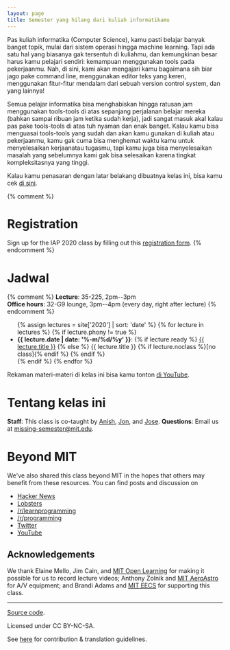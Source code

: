 ```yaml
---
layout: page
title: Semester yang hilang dari kuliah informatikamu
---
```


Pas kuliah informatika (Computer Science), kamu pasti belajar banyak banget topik, mulai dari sistem operasi hingga machine learning.
Tapi ada satu hal yang biasanya gak tersentuh di kuliahmu, dan kemungkinan besar harus kamu pelajari sendiri: kemampuan menggunakan tools pada pekerjaanmu.
Nah, di sini, kami akan mengajari kamu bagaimana sih biar jago pake command line, menggunakan editor teks yang keren, menggunakan fitur-fitur mendalam dari sebuah version control system, dan yang lainnya!

<!-- Classes teach you all about advanced topics within CS, from operating systems
to machine learning, but there’s one critical subject that’s rarely covered,
and is instead left to students to figure out on their own: proficiency with
their tools. We’ll teach you how to master the command-line, use a powerful
text editor, use fancy features of version control systems, and much more! -->

Semua pelajar informatika bisa menghabiskan hingga ratusan jam menggunakan tools-tools di atas sepanjang perjalanan belajar mereka (bahkan sampai ribuan jam ketika sudah kerja), jadi sangat masuk akal kalau pas pake tools-tools di atas tuh nyaman dan enak banget. Kalau kamu bisa menguasai tools-tools yang sudah dan akan kamu gunakan di kuliah atau pekerjaanmu, kamu gak cuma bisa menghemat waktu kamu untuk menyelesaikan kerjaanatau tugasmu, tapi kamu juga bisa menyelesaikan masalah yang sebelumnya kami gak bisa selesaikan karena tingkat kompleksitasnya yang tinggi.

<!-- Students spend hundreds of hours using these tools over the course of their
education (and thousands over their career), so it makes sense to make the
experience as fluid and frictionless as possible. Mastering these tools not
only enables you to spend less time on figuring out how to bend your tools to
your will, but it also lets you solve problems that would previously seem
impossibly complex. -->

Kalau kamu penasaran dengan latar belakang dibuatnya kelas ini, bisa kamu cek [di sini](/about/).

<!-- Read about the [motivation behind this class](/about/). -->

{% comment %}
# Registration

Sign up for the IAP 2020 class by filling out this [registration form](https://forms.gle/TD1KnwCSV52qexVt9).
{% endcomment %}

<!-- # Schedule -->

# Jadwal

{% comment %}
**Lecture**: 35-225, 2pm--3pm<br>
**Office hours**: 32-G9 lounge, 3pm--4pm (every day, right after lecture)
{% endcomment %}

<ul>
{% assign lectures = site['2020'] | sort: 'date' %}
{% for lecture in lectures %}
    {% if lecture.phony != true %}
        <li>
        <strong>{{ lecture.date | date: '%-m/%d/%y' }}</strong>:
        {% if lecture.ready %}
            <a href="{{ lecture.url }}">{{ lecture.title }}</a>
        {% else %}
            {{ lecture.title }} {% if lecture.noclass %}[no class]{% endif %}
        {% endif %}
        </li>
    {% endif %}
{% endfor %}
</ul>

<!-- Video recordings of the lectures are available [on
YouTube](https://www.youtube.com/playlist?list=PLyzOVJj3bHQuloKGG59rS43e29ro7I57J). -->

Rekaman materi-materi di kelas ini bisa kamu tonton [di
YouTube](https://www.youtube.com/playlist?list=PLyzOVJj3bHQuloKGG59rS43e29ro7I57J).

<!-- # About the class -->

# Tentang kelas ini

**Staff**: This class is co-taught by [Anish](https://www.anishathalye.com/), [Jon](https://thesquareplanet.com/), and [Jose](http://josejg.com/).
**Questions**: Email us at [missing-semester@mit.edu](mailto:missing-semester@mit.edu).

# Beyond MIT

We've also shared this class beyond MIT in the hopes that others may
benefit from these resources. You can find posts and discussion on

 - [Hacker News](https://news.ycombinator.com/item?id=22226380)
 - [Lobsters](https://lobste.rs/s/ti1k98/missing_semester_your_cs_education_mit)
 - [/r/learnprogramming](https://www.reddit.com/r/learnprogramming/comments/eyagda/the_missing_semester_of_your_cs_education_mit/)
 - [/r/programming](https://www.reddit.com/r/programming/comments/eyagcd/the_missing_semester_of_your_cs_education_mit/)
 - [Twitter](https://twitter.com/jonhoo/status/1224383452591509507)
 - [YouTube](https://www.youtube.com/playlist?list=PLyzOVJj3bHQuloKGG59rS43e29ro7I57J)

## Acknowledgements

We thank Elaine Mello, Jim Cain, and [MIT Open
Learning](https://openlearning.mit.edu/) for making it possible for us to
record lecture videos; Anthony Zolnik and [MIT
AeroAstro](https://aeroastro.mit.edu/) for A/V equipment; and Brandi Adams and
[MIT EECS](https://www.eecs.mit.edu/) for supporting this class.

---

<div class="small center">
<p><a href="https://github.com/missing-semester/missing-semester">Source code</a>.</p>
<p>Licensed under CC BY-NC-SA.</p>
<p>See <a href="/license/">here</a> for contribution &amp; translation guidelines.</p>
</div>
